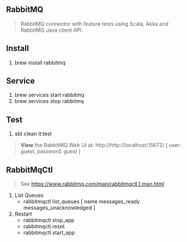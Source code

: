 RabbitMQ
--------
>RabbitMQ connector with feature tests using Scala, Akka and RabbitMQ Java client API.

Install
-------
1. brew install rabbitmq

Service
-------
1. brew services start rabbitmq
2. brew services stop rabbitmq

Test
----
1. sbt clean it:test
>**View** the RabbitMQ Web UI at: http://http://localhost:15672/  [ user: guest, password: guest ]

RabbitMqCtl
-----------
>See https://www.rabbitmq.com/man/rabbitmqctl.1.man.html

1. List Queues
   * rabbitmqctl list_queues [ name messages_ready messages_unacknowledged ]
2. Restart
   * rabbitmqctl stop_app
   * rabbitmqctl reset
   * rabbitmqctl start_app